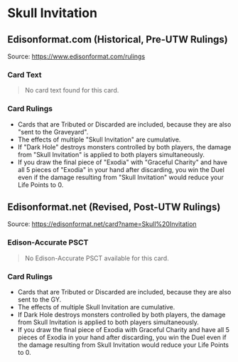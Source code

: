 # Skull Invitation

## Edisonformat.com (Historical, Pre-UTW Rulings)

Source: https://www.edisonformat.com/rulings

### Card Text

> No card text found for this card.

### Card Rulings

*   Cards that are Tributed or Discarded are included, because they are also "sent to the Graveyard".
*   The effects of multiple "Skull Invitation" are cumulative.
*   If "Dark Hole" destroys monsters controlled by both players, the damage from "Skull Invitation" is applied to both players simultaneously.
*   If you draw the final piece of "Exodia" with "Graceful Charity" and have all 5 pieces of "Exodia" in your hand after discarding, you win the Duel even if the damage resulting from "Skull Invitation" would reduce your Life Points to 0.

## Edisonformat.net (Revised, Post-UTW Rulings)

Source: https://edisonformat.net/card?name=Skull%20Invitation

### Edison-Accurate PSCT

> No Edison-Accurate PSCT available for this card.

### Card Rulings

*   Cards that are Tributed or Discarded are included, because they are also sent to the GY.
*   The effects of multiple Skull Invitation are cumulative.
*   If Dark Hole destroys monsters controlled by both players, the damage from Skull Invitation is applied to both players simultaneously.
*   If you draw the final piece of Exodia with Graceful Charity and have all 5 pieces of Exodia in your hand after discarding, you win the Duel even if the damage resulting from Skull Invitation would reduce your Life Points to 0.
            